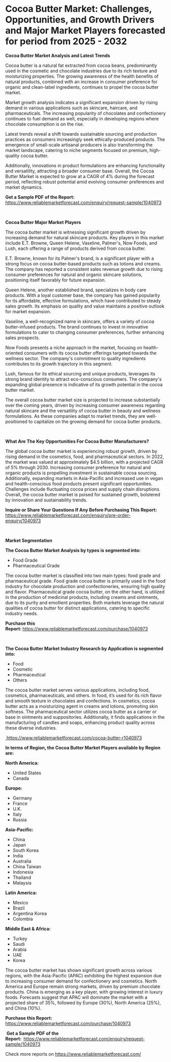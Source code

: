 <p><h1>Cocoa Butter Market: Challenges, Opportunities, and Growth Drivers and Major Market Players forecasted for period from 2025 - 2032</h1></p><p><strong>Cocoa Butter Market Analysis and Latest Trends</strong></p>
<p><p>Cocoa butter is a natural fat extracted from cocoa beans, predominantly used in the cosmetic and chocolate industries due to its rich texture and moisturizing properties. The growing awareness of the health benefits of natural products, combined with an increase in consumer preference for organic and clean-label ingredients, continues to propel the cocoa butter market.</p><p>Market growth analysis indicates a significant expansion driven by rising demand in various applications such as skincare, haircare, and pharmaceuticals. The increasing popularity of chocolates and confectionery continues to fuel demand as well, especially in developing regions where chocolate consumption is on the rise. </p><p>Latest trends reveal a shift towards sustainable sourcing and production practices as consumers increasingly seek ethically-produced products. The emergence of small-scale artisanal producers is also transforming the market landscape, catering to niche segments focused on premium, high-quality cocoa butter. </p><p>Additionally, innovations in product formulations are enhancing functionality and versatility, attracting a broader consumer base. Overall, the Cocoa Butter Market is expected to grow at a CAGR of 4% during the forecast period, reflecting robust potential amid evolving consumer preferences and market dynamics.</p></p>
<p><strong>Get a Sample PDF of the Report:&nbsp;</strong> <a href="https://www.reliablemarketforecast.com/enquiry/request-sample/1040973?utm_campaign=2260&utm_medium=2&utm_source=Github&utm_content=ia&utm_term=14022025&utm_id=cocoa-butter">https://www.reliablemarketforecast.com/enquiry/request-sample/1040973</a></p>
<p>&nbsp;</p>
<p><strong>Cocoa Butter Major Market Players</strong></p>
<p><p>The cocoa butter market is witnessing significant growth driven by increasing demand for natural skincare products. Key players in this market include E.T. Browne, Queen Helene, Vaseline, Palmer's, Now Foods, and Lush, each offering a range of products derived from cocoa butter.</p><p>E.T. Browne, known for its Palmer's brand, is a significant player with a strong focus on cocoa butter-based products such as lotions and creams. The company has reported a consistent sales revenue growth due to rising consumer preferences for natural and organic skincare solutions, positioning itself favorably for future expansion.</p><p>Queen Helene, another established brand, specializes in body care products. With a loyal customer base, the company has gained popularity for its affordable, effective formulations, which have contributed to steady sales growth. Its emphasis on quality and value maintains a positive outlook for market expansion.</p><p>Vaseline, a well-recognized name in skincare, offers a variety of cocoa butter-infused products. The brand continues to invest in innovative formulations to cater to changing consumer preferences, further enhancing sales prospects.</p><p>Now Foods presents a niche approach in the market, focusing on health-oriented consumers with its cocoa butter offerings targeted towards the wellness sector. The company's commitment to quality ingredients contributes to its growth trajectory in this segment.</p><p>Lush, famous for its ethical sourcing and unique products, leverages its strong brand identity to attract eco-conscious consumers. The company's expanding global presence is indicative of its growth potential in the cocoa butter market.</p><p>The overall cocoa butter market size is projected to increase substantially over the coming years, driven by increasing consumer awareness regarding natural skincare and the versatility of cocoa butter in beauty and wellness formulations. As these companies adapt to market trends, they are well-positioned to capitalize on the growing demand for cocoa butter products.</p></p>
<p>&nbsp;</p>
<p><strong>What Are The Key Opportunities For Cocoa Butter Manufacturers?</strong></p>
<p><p>The global cocoa butter market is experiencing robust growth, driven by rising demand in the cosmetics, food, and pharmaceutical sectors. In 2022, the market was valued at approximately $4.5 billion, with a projected CAGR of 5% through 2030. Increasing consumer preference for natural and organic products is propelling investment in sustainable cocoa sourcing. Additionally, expanding markets in Asia-Pacific and increased use in vegan and health-conscious food products present significant opportunities. Challenges include fluctuating cocoa prices and supply chain disruptions. Overall, the cocoa butter market is poised for sustained growth, bolstered by innovation and sustainability trends.</p></p>
<p><strong>Inquire or Share Your Questions If Any Before Purchasing This Report:</strong> <a href="https://www.reliablemarketforecast.com/enquiry/pre-order-enquiry/1040973?utm_campaign=2260&utm_medium=2&utm_source=Github&utm_content=ia&utm_term=14022025&utm_id=cocoa-butter">https://www.reliablemarketforecast.com/enquiry/pre-order-enquiry/1040973</a></p>
<p>&nbsp;</p>
<p><strong>Market Segmentation</strong></p>
<p><strong>The Cocoa Butter Market Analysis by types is segmented into:</strong></p>
<p><ul><li>Food Grade</li><li>Pharmaceutical Grade</li></ul></p>
<p><p>The cocoa butter market is classified into two main types: food grade and pharmaceutical grade. Food grade cocoa butter is primarily used in the food industry for chocolate production and confectioneries, ensuring high quality and flavor. Pharmaceutical grade cocoa butter, on the other hand, is utilized in the production of medicinal products, including creams and ointments, due to its purity and emollient properties. Both markets leverage the natural qualities of cocoa butter for distinct applications, catering to specific industry needs.</p></p>
<p><strong>Purchase this Report:&nbsp;</strong><a href="https://www.reliablemarketforecast.com/purchase/1040973?utm_campaign=2260&utm_medium=2&utm_source=Github&utm_content=ia&utm_term=14022025&utm_id=cocoa-butter">https://www.reliablemarketforecast.com/purchase/1040973</a></p>
<p>&nbsp;</p>
<p><strong>The Cocoa Butter Market Industry Research by Application is segmented into:</strong></p>
<p><ul><li>Food</li><li>Cosmetic</li><li>Pharmaceutical</li><li>Others</li></ul></p>
<p><p>The cocoa butter market serves various applications, including food, cosmetics, pharmaceuticals, and others. In food, it’s used for its rich flavor and smooth texture in chocolates and confections. In cosmetics, cocoa butter acts as a moisturizing agent in creams and lotions, promoting skin softness. The pharmaceutical sector utilizes cocoa butter as a carrier or base in ointments and suppositories. Additionally, it finds applications in the manufacturing of candles and soaps, enhancing product quality across these diverse industries.</p></p>
<p><a href="https://www.reliablemarketforecast.com/cocoa-butter-r1040973?utm_campaign=2260&utm_medium=2&utm_source=Github&utm_content=ia&utm_term=14022025&utm_id=cocoa-butter">&nbsp;https://www.reliablemarketforecast.com/cocoa-butter-r1040973</a></p>
<p><strong>In terms of Region, the Cocoa Butter Market Players available by Region are:</strong></p>
<p>
    <p> <strong> North America: </strong>
        <ul>
            <li>United States</li>
            <li>Canada</li>
        </ul>
        </p> 
    <p> <strong> Europe: </strong>
        <ul>
            <li>Germany</li>
            <li>France</li>
            <li>U.K.</li>
            <li>Italy</li>
            <li>Russia</li>
        </ul>
        </p> 
    <p> <strong> Asia-Pacific: </strong>
        <ul>
            <li>China</li>
            <li>Japan</li>
            <li>South Korea</li>
            <li>India</li>
            <li>Australia</li>
            <li>China Taiwan</li>
            <li>Indonesia</li>
            <li>Thailand</li>
            <li>Malaysia</li>
        </ul>
        </p> 
    <p> <strong> Latin America: </strong>
        <ul>
            <li>Mexico</li>
            <li>Brazil</li>
            <li>Argentina Korea</li>
            <li>Colombia</li>
        </ul>
        </p> 
    <p> <strong> Middle East & Africa: </strong>
        <ul>
            <li>Turkey</li>
            <li>Saudi</li>
            <li>Arabia</li>
            <li>UAE</li>
            <li>Korea</li>
        </ul>
    </p>
    </p>
<p><p>The cocoa butter market has shown significant growth across various regions, with the Asia-Pacific (APAC) exhibiting the highest expansion due to increasing consumer demand for confectionery and cosmetics. North America and Europe remain strong markets, driven by premium chocolate products. China is emerging as a key player, with growing interest in luxury foods. Forecasts suggest that APAC will dominate the market with a projected share of 35%, followed by Europe (30%), North America (25%), and China (10%).</p></p>
<p><strong>Purchase this Report: </strong><a href="https://www.reliablemarketforecast.com/purchase/1040973?utm_campaign=2260&utm_medium=2&utm_source=Github&utm_content=ia&utm_term=14022025&utm_id=cocoa-butter">https://www.reliablemarketforecast.com/purchase/1040973</a></p>
<p>&nbsp;<strong>Get a Sample PDF of the Report:&nbsp;&nbsp;</strong><a href="https://www.reliablemarketforecast.com/enquiry/request-sample/1040973?utm_campaign=2260&utm_medium=2&utm_source=Github&utm_content=ia&utm_term=14022025&utm_id=cocoa-butter">https://www.reliablemarketforecast.com/enquiry/request-sample/1040973</a></p>
<p><strong></strong></p>
<p>Check more reports on <a href="https://www.reliablemarketforecast.com/?utm_campaign=2260&utm_medium=2&utm_source=Github&utm_content=ia&utm_term=14022025&utm_id=cocoa-butter">https://www.reliablemarketforecast.com/</a></p>